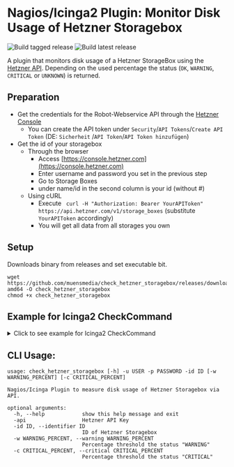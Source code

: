 # Nagios/Icinga2 Plugin: Monitor Disk Usage of Hetzner Storagebox
![Build tagged release](https://github.com/muensmedia/check_hetzner_storagebox/actions/workflows/build-tagged-release.yml/badge.svg)
![Build latest release](https://github.com/muensmedia/check_hetzner_storagebox/actions/workflows/build-latest-release.yml/badge.svg)


A plugin that monitors disk usage of a Hetzner StorageBox using
the [Hetzner API](https://robot.your-server.de/doc/webservice/de.html#get-storagebox). Depending on the used percentage
the status (`OK`, `WARNING`, `CRITICAL` or `UNKNOWN`) is returned.

## Preparation

- Get the credentials for the Robot-Webservice API through
  the [Hetzner Console](https://console.hetzner.com)
    - You can create the API token under `Security`/`API Tokens`/`Create API Token` (DE: `Sicherheit`
      /`API Token`/`API Token hinzufügen`)
- Get the id of your storagebox
    - Through the browser
        - Access [https://console.hetzner.com](https://console.hetzner.com)
        - Enter username and password you set in the previous step
        - Go to Storage Boxes
        - under name/id in the second column is your id (without #)
    - Using cURL
        - Execute ` curl -H "Authorization: Bearer YourAPIToken" https://api.hetzner.com/v1/storage_boxes` (substitute `YourAPIToken` accordingly)
        - You will get all data from all storages you own

## Setup

Downloads binary from releases and set executable bit.

    wget https://github.com/muensmedia/check_hetzner_storagebox/releases/download/latest/check_hetzner_storagebox-amd64 -O check_hetzner_storagebox
    chmod +x check_hetzner_storagebox

## Example for Icinga2 CheckCommand

<details>
    <summary>
Click to see example for Icinga2 CheckCommand
</summary>

    object CheckCommand "check_hetzner_storagebox" {
    import "plugin-check-command"
    command = [ "/etc/icinga2-scripts/check_hetzner_storagebox" ]
    timeout = 1m
    arguments += {
            "-c" = {
                description = "Critical"
                repeat_key = false
                required = false
                value = "$critical$"
            }
            "-id" = {
                description = "ID of the Storagebox"
                repeat_key = false
                required = true
                value = "$storagebox_id$"
            }
            "-api" = {
                description = "API key"
                repeat_key = false
                required = true
                value = "$storagebox_api_key$"
            }
            "-w" = {
                description = "Warning"
                repeat_key = false
                required = true
                value = "$warning$"
            }
        }
        vars.critical = "90"
        vars.storagebox_api_key = "default-password"
        vars.warning = "80"
    }


</details>

## CLI Usage:

    usage: check_hetzner_storagebox [-h] -u USER -p PASSWORD -id ID [-w WARNING_PERCENT] [-c CRITICAL_PERCENT]
    
    Nagios/Icinga Plugin to measure disk usage of Hetzner Storagebox via API.
    
    optional arguments:
      -h, --help            show this help message and exit
      -api                  Hetzner API Key
      -id ID, --identifier ID
                            ID of Hetzner Storagebox
      -w WARNING_PERCENT, --warning WARNING_PERCENT
                            Percentage threshold the status "WARNING"
      -c CRITICAL_PERCENT, --critical CRITICAL_PERCENT
                            Percentage threshold the status "CRITICAL"
